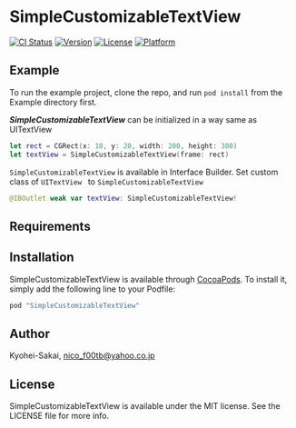 # SimpleCustomizableTextView

[![CI Status](http://img.shields.io/travis/Kyohei-Sakai/SimpleCustomizableTextView.svg?style=flat)](https://travis-ci.org/Kyohei-Sakai/SimpleCustomizableTextView)
[![Version](https://img.shields.io/cocoapods/v/SimpleCustomizableTextView.svg?style=flat)](http://cocoapods.org/pods/SimpleCustomizableTextView)
[![License](https://img.shields.io/cocoapods/l/SimpleCustomizableTextView.svg?style=flat)](http://cocoapods.org/pods/SimpleCustomizableTextView)
[![Platform](https://img.shields.io/cocoapods/p/SimpleCustomizableTextView.svg?style=flat)](http://cocoapods.org/pods/SimpleCustomizableTextView)

## Example

To run the example project, clone the repo, and run `pod install` from the Example directory first.

***SimpleCustomizableTextView*** can be initialized in a way same as UITextView

```swift
let rect = CGRect(x: 10, y: 20, width: 200, height: 300)
let textView = SimpleCustomizableTextView(frame: rect)
```

`SimpleCustomizableTextView` is available in Interface Builder.
Set custom class of `UITextView ` to `SimpleCustomizableTextView`

```swift
@IBOutlet weak var textView: SimpleCustomizableTextView!
```












## Requirements



## Installation

SimpleCustomizableTextView is available through [CocoaPods](http://cocoapods.org). To install
it, simply add the following line to your Podfile:


```ruby
pod "SimpleCustomizableTextView"
```

## Author

Kyohei-Sakai, nico_f00tb@yahoo.co.jp

## License

SimpleCustomizableTextView is available under the MIT license. See the LICENSE file for more info.
